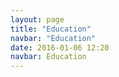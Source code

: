 ```yaml
---
layout: page
title: "Education"
navbar: "Education"
date: 2016-01-06 12:20
navbar: Education
---
```

